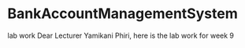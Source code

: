 # BankAccountManagementSystem
lab work
Dear Lecturer Yamikani Phiri, here is the lab work for week 9
